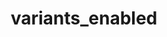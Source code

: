 ---
directive_id: 'variants_enabled'
title: 'variants_enabled'
values_markdown: |
  `true|TRUE|on|ON` OR `false|FALSE|off|OFF`
description_markdown: |
  When enabled, Smartling will make strings unique using variant metadata. Must be used in conjunction with the `source_key_paths` directive, which provides the information needed to generate variant metadata.
  
  > If you have previously uploaded a file with variants turned off, and reupload the file with variants on, Smartling will capture all content as new strings. You can configure [Smartmatch](/knowledge-base/articles/smartmatch-settings/) to automatically match the existing translations.
  
examples:
    - type: xml
      code_single_line: smartling.variants_enabled = TRUE
      code_block_markdown:
      description_markdown:
        Strings will be captured with variant metadata.  
    - type: json
      block: false
      code_single_line: '"variants_enabled" : "TRUE"'
      code_block_markdown:
      description_markdown: |
        Strings will be captured with variant metadata.
---